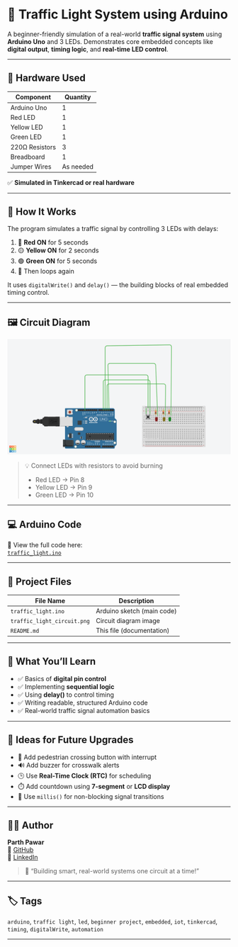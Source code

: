 # 🚦 Traffic Light System using Arduino

A beginner-friendly simulation of a real-world **traffic signal system** using **Arduino Uno** and 3 LEDs. Demonstrates core embedded concepts like **digital output**, **timing logic**, and **real-time LED control**.

---

## 🔧 Hardware Used

| Component      | Quantity |
|----------------|----------|
| Arduino Uno     | 1        |
| Red LED         | 1        |
| Yellow LED      | 1        |
| Green LED       | 1        |
| 220Ω Resistors  | 3        |
| Breadboard      | 1        |
| Jumper Wires    | As needed |

✅ **Simulated in Tinkercad or real hardware**

---

## 🧠 How It Works

The program simulates a traffic signal by controlling 3 LEDs with delays:

1. 🔴 **Red ON** for 5 seconds  
2. 🟡 **Yellow ON** for 2 seconds  
3. 🟢 **Green ON** for 5 seconds  
4. 🔁 Then loops again

It uses `digitalWrite()` and `delay()` — the building blocks of real embedded timing control.

---

## 🖼️ Circuit Diagram

![Circuit Diagram](Traffic-light.png)

> 💡 Connect LEDs with resistors to avoid burning  
> - Red LED → Pin 8  
> - Yellow LED → Pin 9  
> - Green LED → Pin 10

---

## 💻 Arduino Code

📂 View the full code here:  
[`traffic_light.ino`](traffic_light1.ino)

---

## 📁 Project Files

| File Name            | Description             |
|---------------------|-------------------------|
| `traffic_light.ino`  | Arduino sketch (main code) |
| `traffic_light_circuit.png` | Circuit diagram image |
| `README.md`          | This file (documentation) |

---

## 🎯 What You’ll Learn

- ✅ Basics of **digital pin control**  
- ✅ Implementing **sequential logic**  
- ✅ Using **delay()** to control timing  
- ✅ Writing readable, structured Arduino code  
- ✅ Real-world traffic signal automation basics

---

## 🚀 Ideas for Future Upgrades

- 🚶 Add pedestrian crossing button with interrupt  
- 🔊 Add buzzer for crosswalk alerts  
- 🕒 Use **Real-Time Clock (RTC)** for scheduling  
- ⏱️ Add countdown using **7-segment** or **LCD display**  
- 🧠 Use `millis()` for non-blocking signal transitions

---

## 👨‍💻 Author

**Parth Pawar**  
🔗 [GitHub](https://github.com/parth-558)  
🔗 [LinkedIn](https://www.linkedin.com/in/parth-pawar-b82628248/)

> 🚀 “Building smart, real-world systems one circuit at a time!”

---

## 🏷️ Tags

`arduino`, `traffic light`, `led`, `beginner project`, `embedded`, `iot`, `tinkercad`, `timing`, `digitalWrite`, `automation`

---
